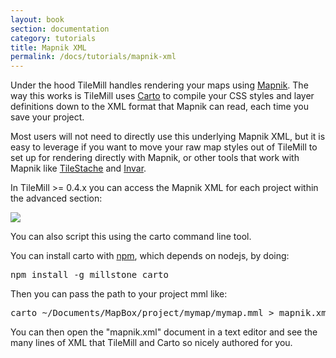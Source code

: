 ```yaml
---
layout: book
section: documentation
category: tutorials
title: Mapnik XML
permalink: /docs/tutorials/mapnik-xml
---
```

Under the hood TileMill handles rendering your maps using [Mapnik](http://mapnik.org). The way this works is TileMill uses [Carto](https://github.com/mapbox/carto) to compile your CSS styles and layer definitions down to the XML format that Mapnik can read, each time you save your project.

Most users will not need to directly use this underlying Mapnik XML, but it is easy to leverage if you want to move your raw map styles out of TileMill to set up for rendering directly with Mapnik, or other tools that work with Mapnik like [TileStache](http://tilestache.org/) and [Invar](https://github.com/onyxfish/invar/).

In TileMill >= 0.4.x you can access the Mapnik XML for each project within the advanced section:

![](/tilemill/assets/pages/mapnikxml.png)

You can also script this using the carto command line tool.

You can install carto with [npm](http://npmjs.org/), which depends on nodejs, by doing:

<pre>
npm install -g millstone carto
</pre>

Then you can pass the path to your project mml like:

<pre>
carto ~/Documents/MapBox/project/mymap/mymap.mml > mapnik.xml
</pre>

You can then open the "mapnik.xml" document in a text editor and see the many lines of XML that TileMill and Carto so nicely authored for you.

